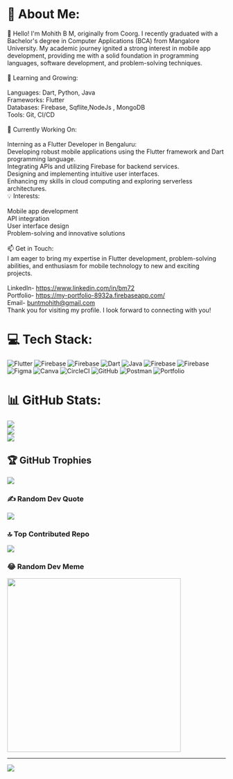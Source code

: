 # 💫 About Me:
👋 Hello! I'm Mohith B M, originally from Coorg. I recently graduated with a Bachelor's degree in Computer Applications (BCA) from Mangalore University. My academic journey ignited a strong interest in mobile app development, providing me with a solid foundation in programming languages, software development, and problem-solving techniques.<br><br>🌱 Learning and Growing:<br><br>Languages: Dart, Python, Java<br>Frameworks: Flutter<br>Databases: Firebase, Sqflite,NodeJs , MongoDB<br>Tools: Git, CI/CD<br><br>🔭 Currently Working On:<br><br>Interning as a Flutter Developer in Bengaluru:<br>Developing robust mobile applications using the Flutter framework and Dart programming language.<br>Integrating APIs and utilizing Firebase for backend services.<br>Designing and implementing intuitive user interfaces.<br>Enhancing my skills in cloud computing and exploring serverless architectures.<br>💡 Interests:<br><br>Mobile app development<br>API integration<br>User interface design<br>Problem-solving and innovative solutions<br><br>📫 Get in Touch:<br>I am eager to bring my expertise in Flutter development, problem-solving abilities, and enthusiasm for mobile technology to new and exciting projects. <br><br>LinkedIn- https://www.linkedin.com/in/bm72<br>Portfolio- https://my-portfolio-8932a.firebaseapp.com/<br>Email- buntmohith@gmail.com<br>Thank you for visiting my profile. I look forward to connecting with you!



# 💻 Tech Stack:
![Flutter](https://img.shields.io/badge/Flutter-%2302569B.svg?style=for-the-badge&logo=Flutter&logoColor=white) ![Firebase](https://img.shields.io/badge/firebase-a08021?style=for-the-badge&logo=firebase&logoColor=ffcd34) ![Firebase](https://img.shields.io/badge/firebase-%23039BE5.svg?style=for-the-badge&logo=firebase) ![Dart](https://img.shields.io/badge/dart-%230175C2.svg?style=for-the-badge&logo=dart&logoColor=white) ![Java](https://img.shields.io/badge/java-%23ED8B00.svg?style=for-the-badge&logo=openjdk&logoColor=white) ![Firebase](https://img.shields.io/badge/firebase-%23039BE5.svg?style=for-the-badge&logo=firebase) ![Firebase](https://img.shields.io/badge/firebase-a08021?style=for-the-badge&logo=firebase&logoColor=ffcd34) ![Figma](https://img.shields.io/badge/figma-%23F24E1E.svg?style=for-the-badge&logo=figma&logoColor=white) ![Canva](https://img.shields.io/badge/Canva-%2300C4CC.svg?style=for-the-badge&logo=Canva&logoColor=white) ![CircleCI](https://img.shields.io/badge/circleci-%23161616.svg?style=for-the-badge&logo=circleci&logoColor=white) ![GitHub](https://img.shields.io/badge/github-%23121011.svg?style=for-the-badge&logo=github&logoColor=white) ![Postman](https://img.shields.io/badge/Postman-FF6C37?style=for-the-badge&logo=postman&logoColor=white) ![Portfolio](https://img.shields.io/badge/Portfolio-%23000000.svg?style=for-the-badge&logo=firefox&logoColor=#FF7139)
# 📊 GitHub Stats:
![](https://github-readme-stats.vercel.app/api?username=bm-7&theme=transparent&hide_border=false&include_all_commits=true&count_private=true)<br/>
![](https://github-readme-streak-stats.herokuapp.com/?user=bm-7&theme=transparent&hide_border=false)<br/>
![](https://github-readme-stats.vercel.app/api/top-langs/?username=bm-7&theme=transparent&hide_border=false&include_all_commits=true&count_private=true&layout=compact)

## 🏆 GitHub Trophies
![](https://github-profile-trophy.vercel.app/?username=bm-7&theme=onedark&no-frame=false&no-bg=false&margin-w=4)

### ✍️ Random Dev Quote
![](https://quotes-github-readme.vercel.app/api?type=horizontal&theme=radical)

### 🔝 Top Contributed Repo
![](https://github-contributor-stats.vercel.app/api?username=bm-7&limit=5&theme=dark&combine_all_yearly_contributions=true)

### 😂 Random Dev Meme
<img src='https://memer-new.vercel.app/' style="height: 400px;"/>

---
[![](https://visitcount.itsvg.in/api?id=bm-7&icon=2&color=0)](https://visitcount.itsvg.in)

<!-- Proudly created with GPRM ( https://gprm.itsvg.in ) -->
